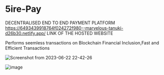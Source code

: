 # 5ire-Pay
DECENTRALISED END TO END PAYMENT PLATFORM
https://6493439918764f024272f980--marvelous-tanuki-d26b30.netlify.app/
LINK OF THE HOSTED WEBSITE 

Performs seemless transactions on Blockchain
Financial Inclusion,Fast and Efficient Transactions

![Screenshot from 2023-06-22 22-42-26](https://github.com/adarshu21/5ire-Pay/assets/105337087/c5a7c536-2f17-40ed-9458-01bd7fe1e172)

![image](https://github.com/adarshu21/5ire-Pay/assets/105337087/5d4c09c2-498f-4d8b-8800-4cb25eaa8728)
